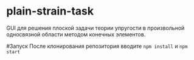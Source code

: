 # plain-strain-task
GUI для решения плоской задачи теории упругости в произвольной односвязной области методом конечных элементов.

#Запуск
После клонирования репозитория вводите `npm install` и `npm start`
